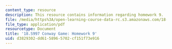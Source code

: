 ```yaml
---
content_type: resource
description: This resource contains information regarding homework 9.
file: /media/https%3A/open-learning-course-data-rc.s3.amazonaws.com/18-s997-introduction-to-matlab-programming-fall-2011/d3829302dd6158965702cf151f73e916_MIT18_S997F11_Homework_9.pdf
file_type: application/pdf
resourcetype: Document
title: '18.S997 Conway Game: Homework 9'
uid: d3829302-dd61-5896-5702-cf151f73e916
---
```

